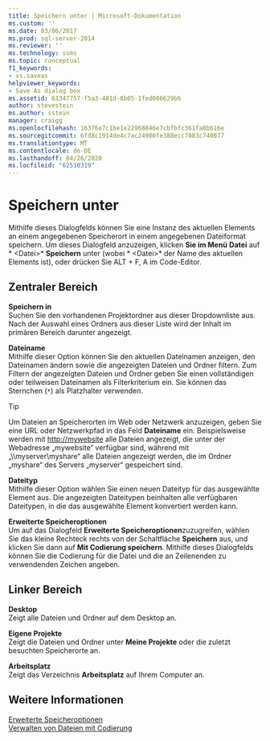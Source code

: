 ```yaml
---
title: Speichern unter | Microsoft-Dokumentation
ms.custom: ''
ms.date: 03/06/2017
ms.prod: sql-server-2014
ms.reviewer: ''
ms.technology: ssms
ms.topic: conceptual
f1_keywords:
- vs.saveas
helpviewer_keywords:
- Save As dialog box
ms.assetid: 61347757-f5a3-481d-8b05-1fed086629b6
author: stevestein
ms.author: sstein
manager: craigg
ms.openlocfilehash: 16376e7c1be1e22968846e7cbfbfc361fa8bb16e
ms.sourcegitcommit: 6fd8c1914de4c7ac24900fe388ecc7883c740077
ms.translationtype: MT
ms.contentlocale: de-DE
ms.lasthandoff: 04/26/2020
ms.locfileid: "62510319"
---
```

# <a name="save-as"></a>Speichern unter
  Mithilfe dieses Dialogfelds können Sie eine Instanz des aktuellen Elements an einem angegebenen Speicherort in einem angegebenen Dateiformat speichern. Um dieses Dialogfeld anzuzeigen, klicken **Sie im Menü** **Datei** auf * \<Datei>* **Speichern** unter (wobei * \<Datei>* der Name des aktuellen Elements ist), oder drücken Sie ALT + F, A im Code-Editor.  
  
## <a name="central-panel"></a>Zentraler Bereich  
 **Speichern in**  
 Suchen Sie den vorhandenen Projektordner aus dieser Dropdownliste aus. Nach der Auswahl eines Ordners aus dieser Liste wird der Inhalt im primären Bereich darunter angezeigt.  
  
 **Dateiname**  
 Mithilfe dieser Option können Sie den aktuellen Dateinamen anzeigen, den Dateinamen ändern sowie die angezeigten Dateien und Ordner filtern. Zum Filtern der angezeigten Dateien und Ordner geben Sie einen vollständigen oder teilweisen Dateinamen als Filterkriterium ein. Sie können das Sternchen (`*`) als Platzhalter verwenden.  
  
> [!TIP]
>  Um Dateien an Speicherorten im Web oder Netzwerk anzuzeigen, geben Sie eine URL oder Netzwerkpfad in das Feld **Dateiname** ein. Beispielsweise werden mit <http://mywebsite> alle Dateien angezeigt, die unter der Webadresse „mywebsite“ verfügbar sind, während mit „\\\myserver\myshare“ alle Dateien angezeigt werden, die im Ordner „myshare“ des Servers „myserver“ gespeichert sind.  
  
 **Dateityp**  
 Mithilfe dieser Option wählen Sie einen neuen Dateityp für das ausgewählte Element aus. Die angezeigten Dateitypen beinhalten alle verfügbaren Dateitypen, in die das ausgewählte Element konvertiert werden kann.  
  
 **Erweiterte Speicheroptionen**  
 Um auf das Dialogfeld **Erweiterte Speicheroptionen**zuzugreifen, wählen Sie das kleine Rechteck rechts von der Schaltfläche **Speichern** aus, und klicken Sie dann auf **Mit Codierung speichern**. Mithilfe dieses Dialogfelds können Sie die Codierung für die Datei und die an Zeilenenden zu verwendenden Zeichen angeben.  
  
## <a name="left-panel"></a>Linker Bereich  
 **Desktop**  
 Zeigt alle Dateien und Ordner auf dem Desktop an.  
  
 **Eigene Projekte**  
 Zeigt die Dateien und Ordner unter **Meine Projekte** oder die zuletzt besuchten Speicherorte an.  
  
 **Arbeitsplatz**  
 Zeigt das Verzeichnis **Arbeitsplatz** auf Ihrem Computer an.  
  
## <a name="see-also"></a>Weitere Informationen  
 [Erweiterte Speicheroptionen](advanced-save-options.md)   
 [Verwalten von Dateien mit Codierung](../solution/manage-files-with-encoding.md)  
  
  
